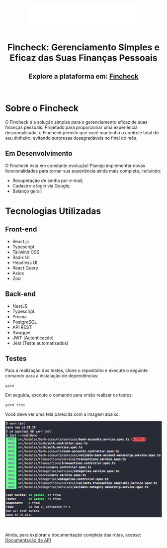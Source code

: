 <div align="center">
  <img src="./apps/frontend/src/assets/logoSVG.svg" alt="Fincheck Logo">
  <br>
  <h1>Fincheck: Gerenciamento Simples e Eficaz das Suas Finanças Pessoais</h1>
  <h2>Explore a plataforma em: <a target="_blank" href="https://fi-rmst.onrender.com">Fincheck</a></h2>
</div>

<br>

# Sobre o Fincheck

O Fincheck é a solução simples para o gerenciamento eficaz de suas finanças pessoais. Projetado para proporcionar uma experiência descomplicada, o Fincheck permite que você mantenha o controle total do seu dinheiro, evitando surpresas desagradáveis no final do mês.

## Em Desenvolvimento

O Fincheck está em constante evolução! Planejo implementar novas funcionalidades para tornar sua experiência ainda mais completa, incluindo:

- Recuperação de senha por e-mail;
- Cadastro e login via Google;
- Balanço geral;

# Tecnologias Utilizadas

## Front-end

- React.js
- Typescript
- Tailwind CSS
- Radix UI
- Headless UI
- React Query
- Axios
- Zod

## Back-end

- NestJS
- Typescript
- Prisma
- PostgreSQL
- API REST
- Swagger
- JWT (Autenticação)
- Jest (Teste automatizados)

## Testes

Para a realização dos testes, clone o repositório e execute o seguinte comando para a instalação de dependências:

`yarn`

Em seguida, execute o comando para então realizar os testes:

`yarn test`

Você deve ver uma tela parecida com a imagem abaixo:

![Alt text](tests.png)

<br>

Ainda, para explorar a documentação completa das rotas, acesse: <a target="_blank" href="https://fi-rmst.onrender.com/api#">Documentação da API</a>
